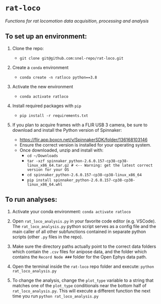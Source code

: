 # `rat-loco`
*Functions for rat locomotion data acquisition, processing and analysis*

## To set up an environment:
1. Clone the repo:
    - `git clone git@github.com:snel-repo/rat-loco.git`

2. Create a `conda` environment
    - `conda create -n ratloco python==3.8`

3. Activate the new environment
    - `conda activate ratloco`

4. Install required packages with `pip`
    - `pip install -r requirements.txt`

5. If you plan to acquire frames with a FLIR USB 3 camera, be sure to download and install the Python version of Spinnaker:
    - https://flir.app.boxcn.net/v/SpinnakerSDK/folder/136168103146
    - Ensure the correct version is installed for your operating system.
    - Once downloaded, unzip and install with:
        - `cd ~/Downloads`
        - `tar -xzf spinnaker_python-2.6.0.157-cp38-cp38-linux_x86_64.tar.gz # <-- Warning: get the latest correct version for your OS`
        - `cd spinnaker_python-2.6.0.157-cp38-cp38-linux_x86_64`
        - `pip install spinnaker_python-2.6.0.157-cp38-cp38-linux_x86_64.whl`
    

## To run analyses:
1. Activate your conda environment: `conda activate ratloco`

2. Open `rat_loco_analysis.py` in your favorite code editor (e.g. VSCode). The `rat_loco_analysis.py` python script serves as a config file and the main caller of all other subfunctions contained in separate python scripts (other `.py` files in the repo).

3. Make sure the directory paths actually point to the correct data folders which contain the `.csv` files for anipose data, and the folder which contains the `Record Node ###` folder for the Open Ephys data path.

4. Open the terminal inside the `rat-loco` repo folder and execute: `python rat_loco_analysis.py`

5. To change the analysis, change the `plot_type` variable to a string that matches one of the `plot_type` conditionals near the bottom half of `rat_loco_analysis.py`. This will execute a different function the next time you run `python rat_loco_analysis.py`
